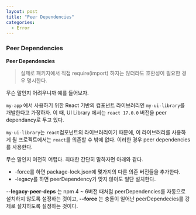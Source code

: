 ```yaml
---
layout: post
title: "Peer Dependencies"
categories:
  - Error
---
```


### Peer Dependencies

**Peer Dependencies**

> 실제로 패키지에서 직접 require(import) 하지는 않더라도 호환성이 필요한 경우 명시한다.

무슨 말인지 어려우니까 예를 들어보자.

`my-app` 에서 사용하기 위한 React 기반의 컴포넌트 라이브러리인 `my-ui-library`를 개발한다고 가정하자. 이 때, UI Library 에서는 `react 17.0.0` 버전을 peer dependancy로 두고 있다.

`my-ui-library`는 `react`컴포넌트의 라이브러리이기 때문에, 이 라이브러리를 사용하게 될 프로젝트에서는 `react`를 의존할 수 밖에 없다. 이러한 경우 peer dependencies를 사용한다.

무슨 말인지 여전히 어렵다. 최대한 간단히 말하자면 아래와 같다.

- -force를 하면 package-lock.json에 몇가지의 다른 의존 버전들을 추가한다.
- -legacy를 하면 peerDependency가 맞지 않아도 일단 설치한다.

**--legacy-peer-deps**
는 npm 4 ~ 6버전 때처럼 peerDependencies를 자동으로 설치하지 않도록 설정하는 것이고, **--force**
는 충돌이 일어난 peerDependecies를 강제로 설치하도록 설정하는 것이다.
